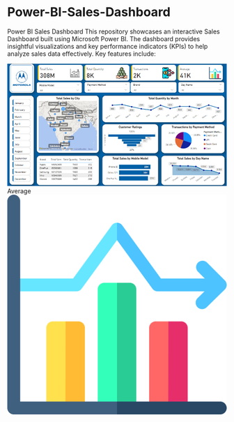 # Power-BI-Sales-Dashboard
Power BI Sales Dashboard This repository showcases an interactive Sales Dashboard built using Microsoft Power BI. The dashboard provides insightful visualizations and key 
performance indicators (KPIs) to help analyze sales data effectively. Key features include:

<img src="https://github.com/Shaharukhkhan0099/Power-BI-Mobile-Sales-Dashboard/blob/9cbce5aa9128cc49426091186a762ffcdd30e2e1/Mobile_Slaes_Dashboard%20.png" alt="Image Description" width="600">
<br>
Average
<img src="https://github.com/Shaharukhkhan0099/Power-BI-Mobile-Sales-Dashboard/blob/537c1b9aa53850f9f01d908daece868fc76537de/Average.png" alt="Image Description" width="600">
